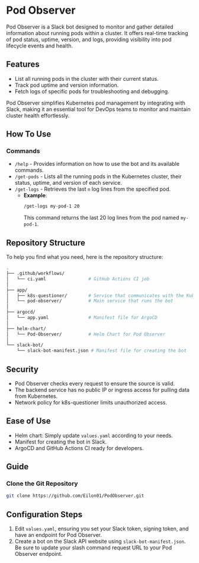 # Pod Observer

Pod Observer is a Slack bot designed to monitor and gather detailed information about running pods within a cluster. It offers real-time tracking of pod status, uptime, version, and logs, providing visibility into pod lifecycle events and health.

## Features
- List all running pods in the cluster with their current status.
- Track pod uptime and version information.
- Fetch logs of specific pods for troubleshooting and debugging.

Pod Observer simplifies Kubernetes pod management by integrating with Slack, making it an essential tool for DevOps teams to monitor and maintain cluster health effortlessly.

## How To Use
### Commands
- `/help` - Provides information on how to use the bot and its available commands.
- `/get-pods` - Lists all the running pods in the Kubernetes cluster, their status, uptime, and version of each service.
- `/get-logs` - Retrieves the last `n` log lines from the specified pod.
  - **Example**: 
    ```bash
    /get-logs my-pod-1 20
    ```
    This command returns the last 20 log lines from the pod named `my-pod-1`.

## Repository Structure
To help you find what you need, here is the repository structure:
```bash
.
├── .github/workflows/
│   └── ci.yaml                # GitHub Actions CI job
│
├── app/
│   ├── k8s-questioner/        # Service that communicates with the Kubernetes API
│   └── pod-observer/          # Main service that runs the bot
│
├── argocd/
│   └── app.yaml               # Manifest file for ArgoCD
│
├── helm-chart/
│   └── Pod-Observer/          # Helm Chart for Pod Observer
│
└── slack-bot/
    └── slack-bot-manifest.json # Manifest file for creating the bot
```

## Security
- Pod Observer checks every request to ensure the source is valid.
- The backend service has no public IP or ingress access for pulling data from Kubernetes.
- Network policy for k8s-questioner limits unauthorized access.

## Ease of Use
- Helm chart: Simply update `values.yaml` according to your needs.
- Manifest for creating the bot in Slack.
- ArgoCD and GitHub Actions CI ready for developers.

## Guide
### Clone the Git Repository
```bash
git clone https://github.com/Eilon01/PodObserver.git
```
## Configuration Steps
1. Edit `values.yaml`, ensuring you set your Slack token, signing token, and have an endpoint for Pod Observer.
2. Create a bot on the Slack API website using `slack-bot-manifest.json`. Be sure to update your slash command request URL to your Pod Observer endpoint.
